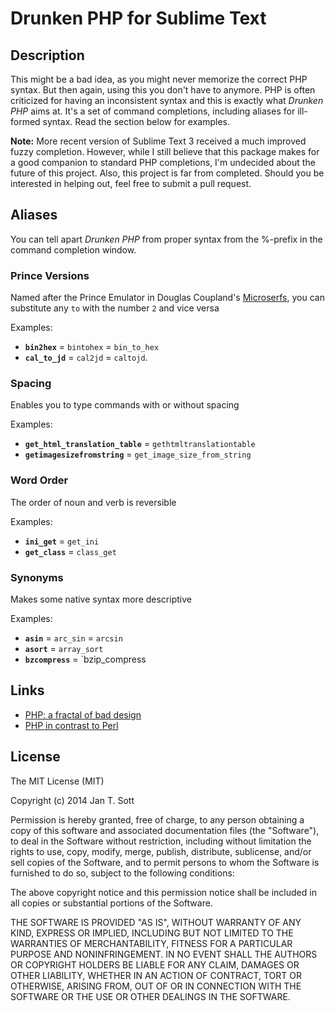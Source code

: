 # Drunken PHP for Sublime Text

## Description

This might be a bad idea, as you might never memorize the correct PHP syntax. But then again, using this you don't have to anymore. PHP is often criticized for having an inconsistent syntax and this is exactly what *Drunken PHP* aims at. It's a set of command completions, including aliases for ill-formed syntax. Read the section below for examples.

**Note:** More recent version of Sublime Text 3 received a much improved fuzzy completion. However, while I still believe that this package makes for a good companion to standard PHP completions, I'm undecided about the future of this project. Also, this project is far from completed. Should you be interested in helping out, feel free to submit a pull request.

## Aliases

You can tell apart *Drunken PHP* from proper syntax from the %-prefix in the command completion window.

### Prince Versions

Named after the Prince Emulator in Douglas Coupland's [Microserfs](http://www.wired.com/wired/archive/2.01/microserfs.html), you can substitute any `to` with the number `2` and vice versa

Examples:

* **`bin2hex`** = `bintohex` = `bin_to_hex`
* **`cal_to_jd`** = `cal2jd` = `caltojd`.

### Spacing

Enables you to type commands with or without spacing

Examples:

* **`get_html_translation_table`** = `gethtmltranslationtable`
* **`getimagesizefromstring`** = `get_image_size_from_string`

### Word Order

The order of noun and verb is reversible

Examples:

* **`ini_get`** = `get_ini`
* **`get_class`** = `class_get`

### Synonyms

Makes some native syntax more descriptive

Examples:

* **`asin`** = `arc_sin` = `arcsin`
* **`asort`** = `array_sort`
* **`bzcompress`** = `bzip_compress

## Links

* [PHP: a fractal of bad design](http://me.veekun.com/blog/2012/04/09/php-a-fractal-of-bad-design/)
* [PHP in contrast to Perl](http://tnx.nl/php.html)

## License

The MIT License (MIT)

Copyright (c) 2014 Jan T. Sott

Permission is hereby granted, free of charge, to any person obtaining a copy
of this software and associated documentation files (the "Software"), to deal
in the Software without restriction, including without limitation the rights
to use, copy, modify, merge, publish, distribute, sublicense, and/or sell
copies of the Software, and to permit persons to whom the Software is
furnished to do so, subject to the following conditions:

The above copyright notice and this permission notice shall be included in
all copies or substantial portions of the Software.

THE SOFTWARE IS PROVIDED "AS IS", WITHOUT WARRANTY OF ANY KIND, EXPRESS OR
IMPLIED, INCLUDING BUT NOT LIMITED TO THE WARRANTIES OF MERCHANTABILITY,
FITNESS FOR A PARTICULAR PURPOSE AND NONINFRINGEMENT. IN NO EVENT SHALL THE
AUTHORS OR COPYRIGHT HOLDERS BE LIABLE FOR ANY CLAIM, DAMAGES OR OTHER
LIABILITY, WHETHER IN AN ACTION OF CONTRACT, TORT OR OTHERWISE, ARISING FROM,
OUT OF OR IN CONNECTION WITH THE SOFTWARE OR THE USE OR OTHER DEALINGS IN
THE SOFTWARE.